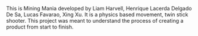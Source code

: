 This is Mining Mania developed by Liam Harvell, Henrique Lacerda Delgado De Sa, Lucas Favarao, Xing Xu. It is a physics based movement, twin stick shooter.
This project was meant to understand the process of creating a product from start to finish.
